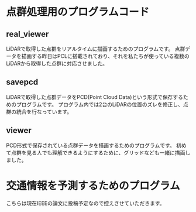 # 点群処理用のプログラムコード

## real_viewer
LiDARで取得した点群をリアルタイムに描画するためのプログラムです。
点群データを描画する昨日はPCLに搭載されており、それを私たちが使っている複数のLiDARから取得した点群に対応させました。

## savepcd
LiDARで取得した点群データをPCD(Point Cloud Data)という形式で保存するためのプログラムです。
プログラム内では2台のLiDARの位置のズレを修正し、点群の統合を行なっています。

## viewer
PCD形式で保存されている点群データを描画するためのプログラムです。
初めて点群を見る人でも理解できるようにするために、グリッドなども一緒に描画しました。

# 交通情報を予測するためのプログラム
こちらは現在IEEEの論文に投稿予定なので控えさせていただきます。
